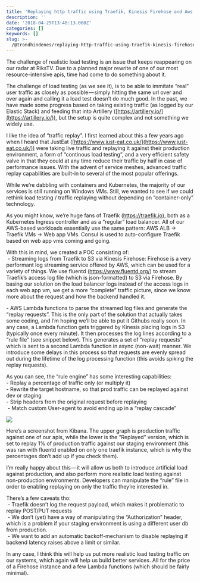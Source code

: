 ```yaml
---
title: 'Replaying http traffic using Traefik, Kinesis Firehose and Aws Lambda'
description: ''
date: '2018-04-29T13:48:13.000Z'
categories: []
keywords: []
slug: >-
  /@trondhindenes/replaying-http-traffic-using-traefik-kinesis-firehose-and-aws-lambda-5727bdeba117
---
```


The challenge of realistic load testing is an issue that keeps reappearing on our radar at RiksTV. Due to a planned major rewrite of one of our most resource-intensive apis, time had come to do something about it.

The challenge of load testing (as we see it), is to be able to immitate “real” user traffic as closely as possible — simply hitting the same url over and over again and calling it a load test doesn’t do much good. In the past, we have made some progress based on taking existing traffic (as logged by our Elastic Stack) and feeding that into Artillery ([https://artillery.io/](https://artillery.io/)), but the setup is quite complex and not something we widely use.

I like the idea of “traffic replay”. I first learned about this a few years ago when I heard that JustEat ([https://www.just-eat.co.uk/](https://www.just-eat.co.uk/)) were taking live traffic and replaying it against their production environment, a form of “continous load testing”, and a very efficient safety valve in that they could at any time reduce their traffic by half in case of performance issues. With the advent of service meshes, advanced traffic replay capabilities are built-in to several of the most popular offerings.

While we’re dabbling with containers and Kubernetes, the majority of our services is still running on Windows VMs. Still, we wanted to see if we could rethink load testing / traffic replaying without depending on “container-only” technology.

As you might know, we’re huge fans of Traefik (https://traefik.io), both as a Kubernetes Ingress controller and as a “regular” load balancer. All of our AWS-based workloads essentially use the same pattern: AWS ALB → Traefik VMs → Web app VMs. Consul is used to auto-configure Traefik based on web app vms coming and going.

With this in mind, we created a POC consisting of:  
 - Streaming logs from Traefik to S3 via Kinesis Firehose: Firehose is a very performant log streaming service offered by AWS, which can be used for a variety of things. We use fluentd (https://www.fluentd.org/) to stream Traefik’s access log file (which is json-formatted) to S3 via Firehose. By basing our solution on the load balancer logs instead of the access logs in each web app vm, we get a more “complete” traffic picture, since we know more about the request and how the backend handled it.

\- AWS Lambda functions to parse the streamed log files and generate the “replay requests”. This is the only part of the solution that actually takes some coding, and I’m hoping we’ll be able to put it Githubs really soon. In any case, a Lambda function gets triggered by Kinesis placing logs in S3 (typically once every minute). It then processes the log lines according to a “rule file” (see snippet below). This generates a set of “replay requests” which is sent to a second Lambda function in async (non-wait) manner. We introduce some delays in this process so that requests are evenly spread out during the lifetime of the log processing function (this avoids spiking the replay requests).

As you can see, the “rule engine” has some interesting capabilities:  
\- Replay a percentage of traffic only (or multiply it)  
\- Rewrite the target hostname, so that prod traffic can be replayed against dev or staging  
\- Strip headers from the original request before replaying  
 - Match custom User-agent to avoid ending up in a “replay cascade”

![](https://cdn-images-1.medium.com/max/800/0*WvcVPLi-k6Cel_ij.png)

Here’s a screenshot from Kibana. The upper graph is production traffic against one of our apis, while the lower is the “Replayed” version, which is set to replay 1% of production traffic against our staging environment (this was ran with fluentd enabled on only one traefik instance, which is why the percentages don’t add up if you check them).

I’m really happy about this — it will allow us both to introduce artificial load against production, and also perform more realistic load testing against non-production environments. Developers can manipulate the “rule” file in order to enabling replaying on only the traffic they’re interested in.

There’s a few caveats tho:  
 - Traefik doesn’t log the request payload, which makes it problematic to replay POST/PUT requests  
 - We don’t (yet) have a way of manipulating the “Authorization” header, which is a problem if your staging environment is using a different user db from production.  
 - We want to add an automatic backoff-mechanism to disable replaying if backend latency raises above a limit or similar.

In any case, I think this will help us put more realistic load testing traffic on our systems, which again will help us build better services. All for the price of a Firehose instance and a few Lambda functions (which should be fairly minimal).